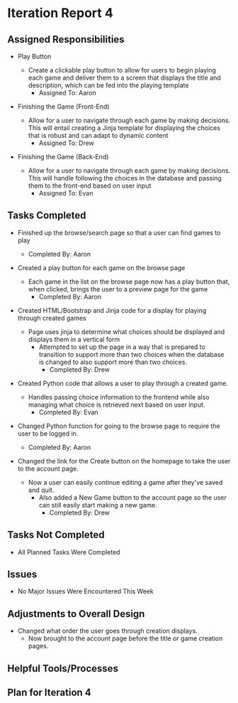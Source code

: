 # Iteration Report 4

## Assigned Responsibilities

- Play Button
    -  Create a clickable play button to allow for users to begin playing each game and deliver them to a screen
    that displays the title and description, which can be fed into the playing template
        - Assigned To: Aaron
    
- Finishing the Game (Front-End)
    - Allow for a user to navigate through each game by making decisions. This will entail creating a Jinja template for
    displaying the choices that is robust and can adapt to dynamic content
        - Assigned To: Drew
            
- Finishing the Game (Back-End)
    - Allow for a user to navigate through each game by making decisions. This will handle following the choices in the
     database and passing them to the front-end based on user input
        - Assigned To: Evan
        
	
## Tasks Completed

- Finished up the browse/search page so that a user can find games to play
    - Completed By: Aaron
    
- Created a play button for each game on the browse page
    - Each game in the list on the browse page now has a play button that, when clicked, brings the user to a preview 
    page for the game
        - Completed By: Aaron
    
- Created HTML/Bootstrap and Jinja code for a display for playing through created games
    - Page uses jinja to determine what choices should be displayed and displays them in a vertical form
        - Attempted to set up the page in a way that is prepared to transition to support more than two choices when the 
        database is changed to also support more than two choices.
            - Completed By: Drew
            
- Created Python code that allows a user to play through a created game.
    - Handles passing choice information to the frontend while also managing what choice is retrieved next based on user
    input.
        - Completed By: Evan
        
- Changed Python function for going to the browse page to require the user to be logged in.
    - Completed By: Aaron
    
- Changed the link for the Create button on the homepage to take the user to the account page.
    - Now a user can easily continue editing a game after they've saved and quit.
        - Also added a New Game button to the account page so the user can still easily start making a new game.
            - Completed By: Drew
            
  
## Tasks Not Completed

- All Planned Tasks Were Completed

## Issues

- No Major Issues Were Encountered This Week
    
## Adjustments to Overall Design

- Changed what order the user goes through creation displays.
    - Now brought to the account page before the title or game creation pages.    
    
## Helpful Tools/Processes


## Plan for Iteration 4
